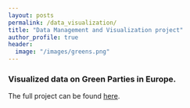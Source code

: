 ```yaml
---
layout: posts
permalink: /data_visualization/
title: "Data Management and Visualization project"
author_profile: true
header:
  image: "/images/greens.png"
---
```


### Visualized data on Green Parties in Europe.

The full project can be found [here](https://github.com/pegahbyte/data_visualization).